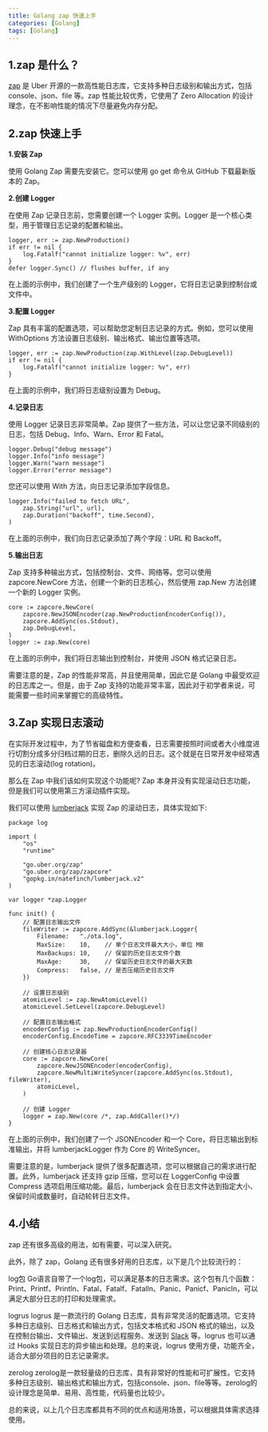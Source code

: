 ```yaml
---
title: Golang zap 快速上手
categories: [Golang]
tags: [Golang]
---
```


## 1.zap 是什么？

[zap](https://github.com/uber-go/zap) 是 Uber 开源的一款高性能日志库，它支持多种日志级别和输出方式，包括 console、json、file 等。zap 性能比较优秀，它使用了 Zero Allocation 的设计理念，在不影响性能的情况下尽量避免内存分配。

## 2.zap 快速上手

**1.安装 Zap**

使用 Golang Zap 需要先安装它。您可以使用 go get 命令从 GitHub 下载最新版本的 Zap。

**2.创建 Logger**

在使用 Zap 记录日志前，您需要创建一个 Logger 实例。Logger 是一个核心类型，用于管理日志记录的配置和输出。

```golang
logger, err := zap.NewProduction()
if err != nil {
    log.Fatalf("cannot initialize logger: %v", err)
}
defer logger.Sync() // flushes buffer, if any
```

在上面的示例中，我们创建了一个生产级别的 Logger，它将日志记录到控制台或文件中。

**3.配置 Logger**

Zap 具有丰富的配置选项，可以帮助您定制日志记录的方式。例如，您可以使用 WithOptions 方法设置日志级别、输出格式、输出位置等选项。

```golang
logger, err := zap.NewProduction(zap.WithLevel(zap.DebugLevel))
if err != nil {
    log.Fatalf("cannot initialize logger: %v", err)
}
```

在上面的示例中，我们将日志级别设置为 Debug。

**4.记录日志**

使用 Logger 记录日志非常简单。Zap 提供了一些方法，可以让您记录不同级别的日志，包括 Debug、Info、Warn、Error 和 Fatal。

```golang
logger.Debug("debug message")
logger.Info("info message")
logger.Warn("warn message")
logger.Error("error message")
```

您还可以使用 With 方法，向日志记录添加字段信息。

```golang
logger.Info("failed to fetch URL",
    zap.String("url", url),
    zap.Duration("backoff", time.Second),
)
```

在上面的示例中，我们向日志记录添加了两个字段：URL 和 Backoff。

**5.输出日志**

Zap 支持多种输出方式，包括控制台、文件、网络等。您可以使用 zapcore.NewCore 方法，创建一个新的日志核心，然后使用 zap.New 方法创建一个新的 Logger 实例。

```golang
core := zapcore.NewCore(
    zapcore.NewJSONEncoder(zap.NewProductionEncoderConfig()),
    zapcore.AddSync(os.Stdout),
    zap.DebugLevel,
)
logger := zap.New(core)
```

在上面的示例中，我们将日志输出到控制台，并使用 JSON 格式记录日志。

需要注意的是，Zap 的性能非常高，并且使用简单，因此它是 Golang 中最受欢迎的日志库之一。但是，由于 Zap 支持的功能非常丰富，因此对于初学者来说，可能需要一些时间来掌握它的高级特性。

## 3.Zap 实现日志滚动

在实际开发过程中，为了节省磁盘和方便查看，日志需要按照时间或者大小维度进行切割分成多分归档过期的日志，删除久远的日志。这个就是在日常开发中经常遇见的日志滚动(log rotation)。

那么在 Zap 中我们该如何实现这个功能呢? Zap 本身并没有实现滚动日志功能，但是我们可以使用第三方滚动插件实现。

我们可以使用 [lumberjack](https://github.com/natefinch/lumberjack) 实现 Zap 的滚动日志，具体实现如下:

```golang
package log

import (
	"os"
	"runtime"

	"go.uber.org/zap"
	"go.uber.org/zap/zapcore"
	"gopkg.in/natefinch/lumberjack.v2"
)

var logger *zap.Logger

func init() {
	// 配置日志输出文件
	fileWriter := zapcore.AddSync(&lumberjack.Logger{
		Filename:   "./ota.log",
		MaxSize:    10,    // 单个日志文件最大大小，单位 MB
		MaxBackups: 10,    // 保留的历史日志文件个数
		MaxAge:     30,    // 保留历史日志文件的最大天数
		Compress:   false, // 是否压缩历史日志文件
	})

	// 设置日志级别
	atomicLevel := zap.NewAtomicLevel()
	atomicLevel.SetLevel(zapcore.DebugLevel)

	// 配置日志输出格式
	encoderConfig := zap.NewProductionEncoderConfig()
	encoderConfig.EncodeTime = zapcore.RFC3339TimeEncoder

	// 创建核心日志记录器
	core := zapcore.NewCore(
		zapcore.NewJSONEncoder(encoderConfig),
		zapcore.NewMultiWriteSyncer(zapcore.AddSync(os.Stdout), fileWriter),
		atomicLevel,
	)

	// 创建 Logger
	logger = zap.New(core /*, zap.AddCaller()*/)
}
```

在上面的示例中，我们创建了一个 JSONEncoder 和一个 Core，将日志输出到标准输出，并将 lumberjackLogger 作为 Core 的 WriteSyncer。

需要注意的是，lumberjack 提供了很多配置选项，您可以根据自己的需求进行配置。此外，lumberjack 还支持 gzip 压缩，您可以在 LoggerConfig 中设置 Compress 选项启用压缩功能。最后，lumberjack 会在日志文件达到指定大小、保留时间或数量时，自动轮转日志文件。

## 4.小结

zap 还有很多高级的用法，如有需要，可以深入研究。

此外，除了 zap，Golang 还有很多好用的日志库，以下是几个比较流行的：

log包 Go语言自带了一个log包，可以满足基本的日志需求。这个包有几个函数：Print、Printf、Println、Fatal、Fatalf、Fatalln、Panic、Panicf、Panicln，可以满足大部分日志的打印和处理需求。

logrus logrus 是一款流行的 Golang 日志库，具有非常灵活的配置选项。它支持多种日志级别、日志格式和输出方式，包括文本格式和 JSON 格式的输出，以及在控制台输出、文件输出、发送到远程服务、发送到 [Slack](https://en.wikipedia.org/wiki/Slack_%28software%29) 等。logrus 也可以通过 Hooks 实现日志的异步输出和处理。总的来说，logrus 使用方便，功能齐全，适合大部分项目的日志记录需求。

zerolog zerolog是一款轻量级的日志库，具有非常好的性能和可扩展性。它支持多种日志级别、输出格式和输出方式，包括console、json、file等等。zerolog的设计理念是简单、易用、高性能，代码量也比较少。

总的来说，以上几个日志库都具有不同的优点和适用场景，可以根据具体需求选择使用。


